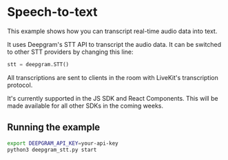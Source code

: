 # Speech-to-text

This example shows how you can transcript real-time audio data into text.

It uses Deepgram's STT API to transcript the audio data. It can be switched to
other STT providers by changing this line:

```python
stt = deepgram.STT()
```

All transcriptions are sent to clients in the room with LiveKit's transcription protocol.

It's currently supported in the JS SDK and React Components. This will be made available for
all other SDKs in the coming weeks.

## Running the example

```bash
export DEEPGRAM_API_KEY=your-api-key
python3 deepgram_stt.py start
```

